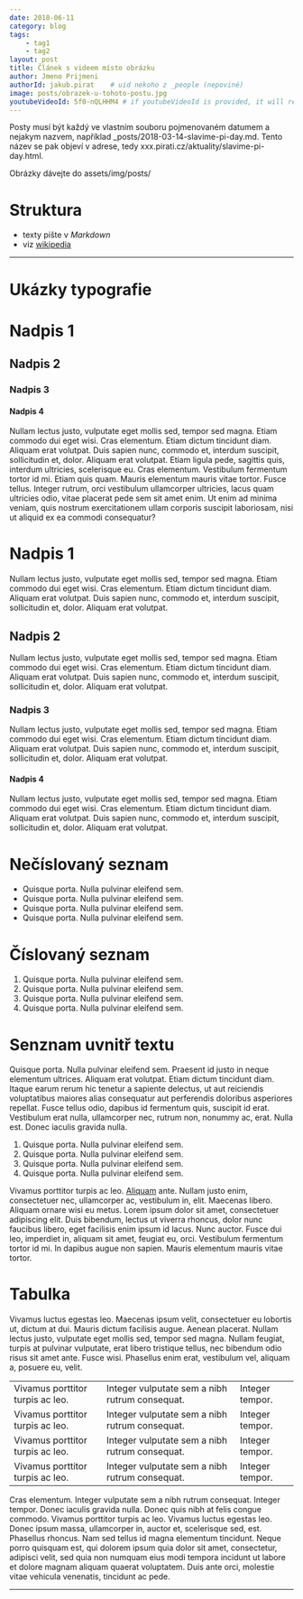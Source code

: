 ```yaml
---
date: 2018-06-11
category: blog
tags: 
    - tag1 
    - tag2
layout: post
title: Článek s videem místo obrázku
author: Jmeno Prijmeni
authorId: jakub.pirat    # uid nekoho z _people (nepoviné)
image: posts/obrazek-u-tohoto-postu.jpg
youtubeVideoId: 5f0-nQLHHM4 # if youtubeVideoId is provided, it will replace the image as the main content
---
```


Posty musí být každý ve vlastním souboru pojmenovaném datumem a nejakym nazvem, například _posts/2018-03-14-slavime-pi-day.md. Tento název se pak objeví v adrese, tedy xxx.pirati.cz/aktuality/slavime-pi-day.html.

Obrázky dávejte do assets/img/posts/

# Struktura

* texty pište v *Markdown*
* viz [wikipedia](https://cs.wikipedia.org/wiki/Markdown)

<hr>

# Ukázky typografie

# Nadpis 1

## Nadpis 2

### Nadpis 3

#### Nadpis 4

Nullam lectus justo, vulputate eget mollis sed, tempor sed magna. Etiam commodo
dui eget wisi. Cras elementum. Etiam dictum tincidunt diam. Aliquam erat
volutpat. Duis sapien nunc, commodo et, interdum suscipit, sollicitudin et,
dolor. Aliquam erat volutpat. Etiam ligula pede, sagittis quis, interdum
ultricies, scelerisque eu. Cras elementum. Vestibulum fermentum tortor id mi.
Etiam quis quam. Mauris elementum mauris vitae tortor. Fusce tellus. Integer
rutrum, orci vestibulum ullamcorper ultricies, lacus quam ultricies odio, vitae
placerat pede sem sit amet enim. Ut enim ad minima veniam, quis nostrum
exercitationem ullam corporis suscipit laboriosam, nisi ut aliquid ex ea commodi
consequatur?

# Nadpis 1

Nullam lectus justo, vulputate eget mollis sed, tempor sed magna. Etiam commodo
dui eget wisi. Cras elementum. Etiam dictum tincidunt diam. Aliquam erat
volutpat. Duis sapien nunc, commodo et, interdum suscipit, sollicitudin et,
dolor. Aliquam erat volutpat.

## Nadpis 2

Nullam lectus justo, vulputate eget mollis sed, tempor sed magna. Etiam commodo
dui eget wisi. Cras elementum. Etiam dictum tincidunt diam. Aliquam erat
volutpat. Duis sapien nunc, commodo et, interdum suscipit, sollicitudin et,
dolor. Aliquam erat volutpat.

### Nadpis 3

Nullam lectus justo, vulputate eget mollis sed, tempor sed magna. Etiam commodo
dui eget wisi. Cras elementum. Etiam dictum tincidunt diam. Aliquam erat
volutpat. Duis sapien nunc, commodo et, interdum suscipit, sollicitudin et,
dolor. Aliquam erat volutpat.

#### Nadpis 4

Nullam lectus justo, vulputate eget mollis sed, tempor sed magna. Etiam commodo
dui eget wisi. Cras elementum. Etiam dictum tincidunt diam. Aliquam erat
volutpat. Duis sapien nunc, commodo et, interdum suscipit, sollicitudin et,
dolor. Aliquam erat volutpat.

# Nečíslovaný seznam

* Quisque porta. Nulla pulvinar eleifend sem.
* Quisque porta. Nulla pulvinar eleifend sem.
* Quisque porta. Nulla pulvinar eleifend sem.
* Quisque porta. Nulla pulvinar eleifend sem.

# Číslovaný seznam

1. Quisque porta. Nulla pulvinar eleifend sem.
2. Quisque porta. Nulla pulvinar eleifend sem.
3. Quisque porta. Nulla pulvinar eleifend sem.
4. Quisque porta. Nulla pulvinar eleifend sem.

# Senznam uvnitř textu

Quisque porta. Nulla pulvinar eleifend sem. Praesent id justo in neque elementum
ultrices. Aliquam erat volutpat. Etiam dictum tincidunt diam. Itaque earum rerum
hic tenetur a sapiente delectus, ut aut reiciendis voluptatibus maiores alias
consequatur aut perferendis doloribus asperiores repellat. Fusce tellus odio,
dapibus id fermentum quis, suscipit id erat. Vestibulum erat nulla, ullamcorper
nec, rutrum non, nonummy ac, erat. Nulla est. Donec iaculis gravida nulla.

1. Quisque porta. Nulla pulvinar eleifend sem.
2. Quisque porta. Nulla pulvinar eleifend sem.
3. Quisque porta. Nulla pulvinar eleifend sem.
4. Quisque porta. Nulla pulvinar eleifend sem.

Vivamus porttitor turpis ac leo. [Aliquam](https://example.com) ante. Nullam justo enim, consectetuer
nec, ullamcorper ac, vestibulum in, elit. Maecenas libero. Aliquam ornare wisi
eu metus. Lorem ipsum dolor sit amet, consectetuer adipiscing elit. Duis
bibendum, lectus ut viverra rhoncus, dolor nunc faucibus libero, eget facilisis
enim ipsum id lacus. Nunc auctor. Fusce dui leo, imperdiet in, aliquam sit amet,
feugiat eu, orci. Vestibulum fermentum tortor id mi. In dapibus augue non
sapien. Mauris elementum mauris vitae tortor.

# Tabulka

Vivamus luctus egestas leo.
Maecenas ipsum velit, consectetuer eu lobortis ut, dictum at dui. Mauris dictum
facilisis augue. Aenean placerat. Nullam lectus justo, vulputate eget mollis
sed, tempor sed magna. Nullam feugiat, turpis at pulvinar vulputate, erat libero
tristique tellus, nec bibendum odio risus sit amet ante. Fusce wisi. Phasellus
enim erat, vestibulum vel, aliquam a, posuere eu, velit.

<table>
  <tr>
    <td>Vivamus porttitor turpis ac leo.</td>
    <td>Integer vulputate sem a nibh rutrum consequat.</td>
    <td>Integer tempor.</td>
  </tr>
  <tr>
    <td>Vivamus porttitor turpis ac leo.</td>
    <td>Integer vulputate sem a nibh rutrum consequat.</td>
    <td>Integer tempor.</td>
  </tr>
  <tr>
    <td>Vivamus porttitor turpis ac leo.</td>
    <td>Integer vulputate sem a nibh rutrum consequat.</td>
    <td>Integer tempor.</td>
  </tr>
  <tr>
    <td>Vivamus porttitor turpis ac leo.</td>
    <td>Integer vulputate sem a nibh rutrum consequat.</td>
    <td>Integer tempor.</td>
  </tr>
</table>

Cras elementum. Integer vulputate sem a nibh rutrum consequat. Integer tempor.
Donec iaculis gravida nulla. Donec quis nibh at felis congue commodo. Vivamus
porttitor turpis ac leo. Vivamus luctus egestas leo. Donec ipsum massa,
ullamcorper in, auctor et, scelerisque sed, est. Phasellus rhoncus. Nam sed
tellus id magna elementum tincidunt. Neque porro quisquam est, qui dolorem ipsum
quia dolor sit amet, consectetur, adipisci velit, sed quia non numquam eius modi
tempora incidunt ut labore et dolore magnam aliquam quaerat voluptatem. Duis
ante orci, molestie vitae vehicula venenatis, tincidunt ac pede.


- - -
